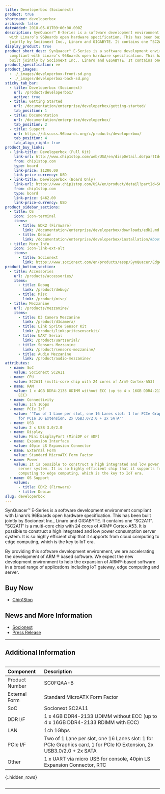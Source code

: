 ```yaml
---
title: Developerbox (Socionext)
product: true
shortname: developerbox
archived: false
dateAdded: 2018-05-01T09:00:00.000Z
description: SynQuacer™ E-Series is a software development environment compliant
  with Linaro’s 96Boards open hardware specification. This has been built
  jointly by Socionext Inc., Linaro and GIGABYTE. It contains one “SC2A11”
display_product: true
product_short_desc: SynQuacer™ E-Series is a software development environment
  compliant with Linaro’s 96Boards open hardware specification. This has been
  built jointly by Socionext Inc., Linaro and GIGABYTE. It contains one “SC2A11”
product_specification: ee
product_images:
  - ./_images/developerbox-front-sd.png
  - ./_images/developerbox-back-sd.png
sticky_tab_bar:
  - title: Developerbox (Socionext)
    url: /product/developerbox/
    active: true
  - title: Getting Started
    url: /documentation/enterprise/developerbox/getting-started/
    tab_position: 1
  - title: Documentation
    url: /documentation/enterprise/developerbox/
    tab_position: 2
  - title: Support
    url: https://discuss.96boards.org/c/products/developerbox/
    tab_position: 4
    tab_align_right: true
product_buy_links:
  - link-title: Developerbox (Full Kit)
    link-url: http://www.chip1stop.com/web/USA/en/dispDetail.do?partId=SOCI-0000001&cid=SOCIEB
    from: chip1stop.com
    type: board
    link-price: $1200.00
    link-price-currency: USD
  - link-title: Developerbox (Board Only)
    link-url: https://www.chip1stop.com/USA/en/product/detail?partId=SOCI-0000003&mpn=SC0FQAA-B-000
    from: chip1stop.com
    type: board
    link-price: $462.00
    link-price-currency: USD
product_sidebar_sections:
  - title: OS
    icon: icon-terminal
    items:
      - title: EDK2 (Firmware)
        link: /documentation/enterprise/developerbox/downloads/edk2.md.html
      - title: Debian
        link: /documentation/enterprise/developerbox/installation/#booting-an-operating-system-installer
  - title: More Info
    icon: icon-link-ext-alt
    items:
      - title: Socionext
        link: https://www.socionext.com/en/products/assp/SynQuacer/Edge/
product_bottom_section:
  - title: Accessories
    url: /products/accessories/
    items:
      - title: Debug
        link: /product/debug/
      - title: Misc
        link: /product/misc/
  - title: Mezzanine
    url: /products/mezzanine/
    items:
      - title: D3 Camera Mezzanine
        link: /product/d3camera/
      - title: Link Sprite Sensor Kit
        link: /product/linkspritesensorkit/
      - title: UART Serial
        link: /product/uartserial/
      - title: Sensors Mezzanine
        link: /product/sensors-mezzanine/
      - title: Audio Mezzanine
        link: /product/audio-mezzanine/
attributes:
  - name: SoC
    value: Socionext SC2A11
  - name: CPU
    value: SC2A11 (multi-core chip with 24 cores of Arm® Cortex-A53)
  - name: RAM
    value: 1 x 4GB DDR4-2133 UDIMM without ECC (up to 4 x 16GB DDR4-2133 RDIMM with
      ECC)
  - name: Connectivity
    value: 1ch 1Gbps
  - name: PCIe I/F
    value: '"Two of 1 Lane per slot, one 16 Lanes slot: 1 for PCIe Graphics card, 1
      for PCIe IO Extension, 2x USB3.0/2.0 + 2x SATA"'
  - name: USB
    value: 2 x USB 3.0/2.0
  - name: Display
    value: Mini DisplayPort (MiniDP or mDP)
  - name: Expansion Interface
    value: 40pin LS Expansion Connector
  - name: External Form
    value: Standard MicroATX Form Factor
  - name: Power
    value: It is possible to construct a high integrated and low power consumption
      server system. It is so highly efficient chip that it supports from cloud
      computing to edge computing, which is the key to IoT era.
  - name: OS Support
    values:
      - title: EDK2 (Firmware)
      - title: Debian
slug: developerbox
---
```

SynQuacer™ E-Series is a software development environment compliant with Linaro’s 96Boards open hardware specification. This has been built jointly by Socionext Inc., Linaro and GIGABYTE. It contains one “SC2A11”.
"SC2A11" is a multi-core chip with 24 cores of ARM® Cortex-A53. It is possible to construct a high integrated and low power consumption server system. It is so highly efficient chip that it supports from cloud computing to edge computing, which is the key to IoT era.

By providing this software development environment, we are accelerating the development of ARM ® based software. We expect the new development environment to help the expansion of ARM®-based software in a broad range of applications including IoT gateway, edge computing and server.

## Buy Now

- [Chip1Stop](http://www.chip1stop.com/web/USA/en/dispDetail.do?partId=SOCI-0000001&cid=SOCIEB)

## News and More Information

- [Socionext](https://www.socionext.com/en/products/assp/SynQuacer/Edge/)
- [Press Release](http://socionextus.com/pressreleases/96boards-compliant-synquacer-e-series/)

***

## Additional Information
<div style="overflow-x:scroll;" markdown="1">


|   Component          |   Description                                                                                    |
|:---------------------|:-------------------------------------------------------------------------------------------------|
| Product Number       | SC0FQAA-B                                                                                        |
| External Form        | Standard MicroATX Form Factor                                                                    |
| SoC                  | Socionext SC2A11                       |
| DDR I/F              | 1 x 4GB DDR4-2133 UDIMM without ECC (up to 4 x 16GB DDR4-2133 RDIMM with ECC)                    |
| LAN                  | 1ch 1Gbps                                                                                        |
| PCIe I/F             | Two of 1 Lane per slot, one 16 Lanes slot: 1 for PCIe Graphics card, 1 for PCIe IO Extension, 2x USB3.0/2.0 + 2x SATA                                                                                                             |
| Other                | 1 x UART via micro USB for console, 40pin LS Expansion Connector, RTC                            |
{:.hidden_rows}

</div>

***

